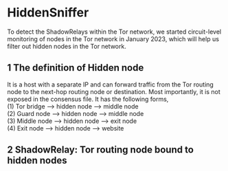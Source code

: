 # HiddenSniffer
To detect the ShadowRelays within the Tor network, we started circuit-level monitoring of nodes in the Tor network in January 2023, which will help us filter out hidden nodes in the Tor network.  

## 1 The definition of Hidden node
It is a host with a separate IP and can forward traffic from the Tor routing node to the next-hop routing node or destination. Most importantly, it is not exposed in the consensus file. It has the following forms,  
(1) Tor bridge --> hidden node --> middle node  
(2) Guard node --> hidden node --> middle node  
(3) Middle node --> hidden node --> exit node  
(4) Exit node --> hidden node --> website  

## 2 ShadowRelay: Tor routing node bound to hidden nodes  
